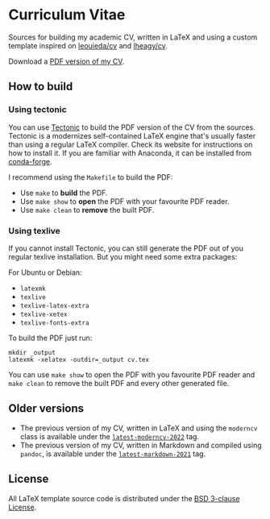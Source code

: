 # Curriculum Vitae

Sources for building my academic CV, written in LaTeX and using a custom
template inspired on [leouieda/cv](https://github.com/leouieda/cv) and
[lheagy/cv](https://github.com/lheagy/cv).

Download a [PDF version of my CV](https://santisoler.github.io/cv/cv.pdf).

## How to build

### Using tectonic

You can use [Tectonic](https://tectonic-typesetting.github.io/en-US/) to build
the PDF version of the CV from the sources. Tectonic is a modernizes
self-contained LaTeX engine that's usually
faster than using a regular LaTeX compiler.
Check its website for instructions on how to install it. If you are familiar
with Anaconda, it can be installed from
[conda-forge](https://github.com/conda-forge/tectonic-feedstock).

I recommend using the `Makefile` to build the PDF:

- Use `make` to **build** the PDF.
- Use `make show` to **open** the PDF with your favourite PDF reader.
- Use `make clean` to **remove** the built PDF.

### Using texlive

If you cannot install Tectonic, you can still generate the PDF out of you
regular texlive installation. But you might need some extra packages:

For Ubuntu or Debian:

- `latexmk`
- `texlive`
- `texlive-latex-extra`
- `texlive-xetex`
- `texlive-fonts-extra`

To build the PDF just run:

```
mkdir _output
latexmk -xelatex -outdir=_output cv.tex
```

You can use `make show` to open the PDF with you favourite PDF reader and
`make clean` to remove the built PDF and every other generated file.


## Older versions

- The previous version of my CV, written in LaTeX and using the `moderncv` class
is available under the
[`latest-moderncv-2022`](https://github.com/santisoler/cv/releases/tag/latest-moderncv-2022)
tag.
- The previous version of my CV, written in Markdown and compiled using `pandoc`,
is available under the
[`latest-markdown-2021`](https://github.com/santisoler/cv/releases/tag/latest-markdown-2021)
tag.

## License

All LaTeX template source code is distributed under the [BSD 3-clause
License](https://opensource.org/licenses/BSD-3-Clause).
